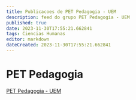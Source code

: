 ```yaml
---
title: Publicacoes de PET Pedagogia - UEM
description: feed do grupo PET Pedagogia - UEM
published: true
date: 2023-11-30T17:55:21.662841
tags: Ciencias Humanas
editor: markdown
dateCreated: 2023-11-30T17:55:21.662841
---
```


# PET Pedagogia
[PET Pedagogia - UEM](/grupo/193PETPedagogiaUEM.md)